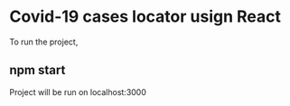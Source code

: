 # Covid-19 cases locator usign React

To run the project,
## npm start
Project will be run on localhost:3000
